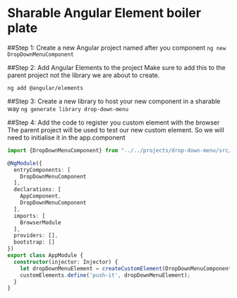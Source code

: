 # Sharable Angular Element boiler plate

##Step 1: Create a new Angular project named after you component
`ng new DropDownMenuComponent`

##Step 2: Add Angular Elements to the project
Make sure to add this to the parent project not the library we are about to create.

`ng add @angular/elements`

##Step 3: Create a new library to host your new component in a sharable way
`ng generate library drop-down-menu`


##Step 4: Add the code to register you custom element with the browser
The parent project will be used to test our new custom element. So we will need to initialise it in the app.component
```typescript
import {DropDownMenuComponent} from "../../projects/drop-down-menu/src/lib/drop-down-menu.component";

@NgModule({
  entryComponents: [
    DropDownMenuComponent
  ],
  declarations: [
    AppComponent,
    DropDownMenuComponent
  ],
  imports: [
    BrowserModule
  ],
  providers: [],
  bootstrap: []
})
export class AppModule {
  constructor(injector: Injector) {
    let dropDownMenuElement = createCustomElement(DropDownMenuComponent, {injector});
    customElements.define('push-it', dropDownMenuElement);
  }
}
```